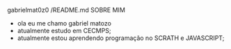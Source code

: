 gabrielmat0z0 /README.md
SOBRE MIM
- ola eu me chamo gabriel matozo
- atualmente estudo em CECMPS;
- atualmente estou aprendendo programação no SCRATH e JAVASCRIPT;
<!--






















